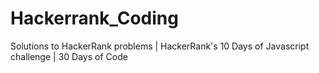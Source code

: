 # Hackerrank_Coding
Solutions to HackerRank problems | HackerRank's 10 Days of Javascript challenge | 30 Days of Code